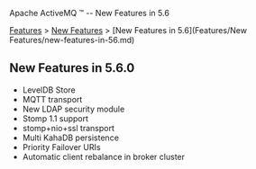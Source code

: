 Apache ActiveMQ ™ -- New Features in 5.6 

[Features](features.md) > [New Features](Features/new-features.md) > [New Features in 5.6](Features/New Features/new-features-in-56.md)


New Features in 5.6.0
---------------------

*   LevelDB Store
*   MQTT transport
*   New LDAP security module
*   Stomp 1.1 support
*   stomp+nio+ssl transport
*   Multi KahaDB persistence
*   Priority Failover URIs
*   Automatic client rebalance in broker cluster

